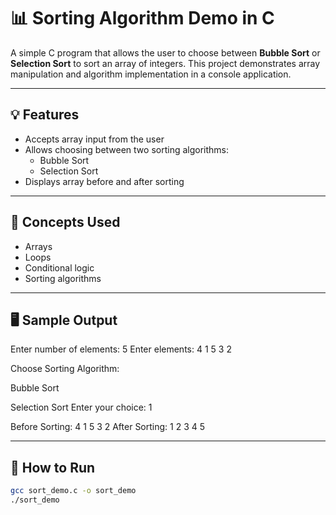 # 📊 Sorting Algorithm Demo in C

A simple C program that allows the user to choose between **Bubble Sort** or **Selection Sort** to sort an array of integers. This project demonstrates array manipulation and algorithm implementation in a console application.

---

## 💡 Features
- Accepts array input from the user
- Allows choosing between two sorting algorithms:
  - Bubble Sort
  - Selection Sort
- Displays array before and after sorting

---

## 🧠 Concepts Used
- Arrays
- Loops
- Conditional logic
- Sorting algorithms

---

## 🖥️ Sample Output

Enter number of elements: 5
Enter elements: 4 1 5 3 2

Choose Sorting Algorithm:

Bubble Sort

Selection Sort
Enter your choice: 1

Before Sorting: 4 1 5 3 2
After Sorting: 1 2 3 4 5


---

## 🚀 How to Run
```bash
gcc sort_demo.c -o sort_demo
./sort_demo
